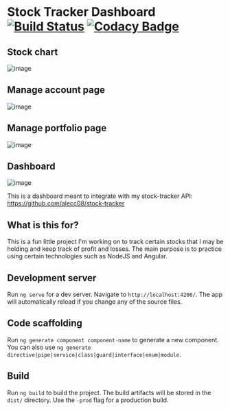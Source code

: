 # Stock Tracker Dashboard [![Build Status](https://travis-ci.org/alecc08/stock-tracker-dashboard.svg?branch=master)](https://travis-ci.org/alecc08/stock-tracker-dashboard) [![Codacy Badge](https://api.codacy.com/project/badge/Grade/a250102ac1b6430f9adee80730411b39)](https://www.codacy.com/app/alecc/stock-tracker-dashboard?utm_source=github.com&amp;utm_medium=referral&amp;utm_content=alecc08/stock-tracker-dashboard&amp;utm_campaign=Badge_Grade)

## Stock chart

![image](https://user-images.githubusercontent.com/14881741/33243786-86b6194c-d2ba-11e7-9312-c46a54431f6e.png)

## Manage account page

![image](https://user-images.githubusercontent.com/14881741/33243804-b8f39c4a-d2ba-11e7-94e9-44ac2c27c580.png)

## Manage portfolio page

![image](https://user-images.githubusercontent.com/14881741/33243797-a089ebaa-d2ba-11e7-8463-2061474d4497.png)

## Dashboard

![image](https://user-images.githubusercontent.com/14881741/33243817-e636bf66-d2ba-11e7-8f5c-a9b4a1791394.png)


This is a dashboard meant to integrate with my stock-tracker API: https://github.com/alecc08/stock-tracker

## What is this for?
This is a fun little project I'm working on to track certain stocks that I may be holding and keep track of profit and losses. The main purpose is to practice using certain technologies such as NodeJS and Angular.

## Development server

Run `ng serve` for a dev server. Navigate to `http://localhost:4200/`. The app will automatically reload if you change any of the source files.

## Code scaffolding

Run `ng generate component component-name` to generate a new component. You can also use `ng generate directive|pipe|service|class|guard|interface|enum|module`.

## Build

Run `ng build` to build the project. The build artifacts will be stored in the `dist/` directory. Use the `-prod` flag for a production build.

